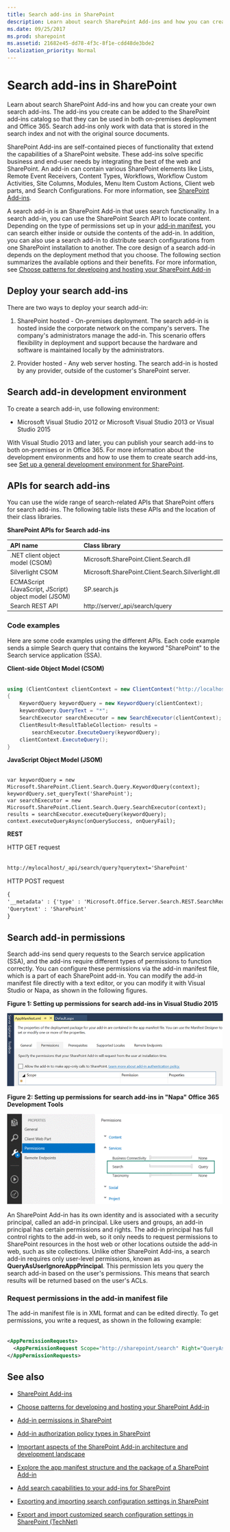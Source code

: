 ```yaml
---
title: Search add-ins in SharePoint
description: Learn about search SharePoint Add-ins and how you can create your own search add-ins. The add-ins you create can be added to the SharePoint add-ins catalog so that they can be used in both on-premises deployment and Office 365. Search add-ins only work with data that is stored in the search index and not with the original source documents.
ms.date: 09/25/2017
ms.prod: sharepoint
ms.assetid: 21682e45-dd78-4f3c-8f1e-cdd48de3bde2
localization_priority: Normal
---
```

# Search add-ins in SharePoint

Learn about search SharePoint Add-ins and how you can create your own search add-ins. The add-ins you create can be added to the SharePoint add-ins catalog so that they can be used in both on-premises deployment and Office 365. Search add-ins only work with data that is stored in the search index and not with the original source documents.

SharePoint Add-ins are self-contained pieces of functionality that extend the capabilities of a SharePoint website. These add-ins solve specific business and end-user needs by integrating the best of the web and SharePoint. An add-in can contain various SharePoint elements like Lists, Remote Event Receivers, Content Types, Workflows, Workflow Custom Activities, Site Columns, Modules, Menu Item Custom Actions, Client web parts, and Search Configurations. For more information, see  [SharePoint Add-ins](https://msdn.microsoft.com/library/cd1eda9e-8e54-4223-93a9-a6ea0d18df70%28Office.15%29.aspx).
  
    
    

A search add-in is an SharePoint Add-in that uses search functionality. In a search add-in, you can use the SharePoint Search API to locate content. Depending on the type of permissions set up in your [add-in manifest](https://msdn.microsoft.com/library/7cd5850f-cbf3-48d2-bcb7-59b8f4ed0e63%28Office.15%29.aspx), you can search either inside or outside the contents of the add-in. In addition, you can also use a search add-in to distribute search configurations from one SharePoint installation to another.
The core design of a search add-in depends on the deployment method that you choose. The following section summarizes the available options and their benefits. For more information, see  [Choose patterns for developing and hosting your SharePoint Add-in](https://msdn.microsoft.com/library/05ce5435-0a03-4ddc-976b-c33b08d03457%28Office.15%29.aspx)
  
    
    


## Deploy your search add-ins
<a name="SP15_Deploy_search_apps"> </a>

There are two ways to deploy your search add-in:
  
    
    

1. SharePoint hosted - On-premises deployment. The search add-in is hosted inside the corporate network on the company's servers. The company's administrators manage the add-in. This scenario offers flexibility in deployment and support because the hardware and software is maintained locally by the administrators.
    
  
2. Provider hosted - Any web server hosting. The search add-in is hosted by any provider, outside of the customer's SharePoint server. 
    
  

## Search add-in development environment
<a name="SP15_Search_app_dev_environment"> </a>

To create a search add-in, use following environment:
  
    
    

- Microsoft Visual Studio 2012 or Microsoft Visual Studio 2013 or Visual Studio 2015
        
  
With Visual Studio 2013 and later, you can publish your search add-ins to both on-premises or in Office 365. For more information about the development environments and how to use them to create search add-ins, see  [Set up a general development environment for SharePoint](set-up-a-general-development-environment-for-sharepoint.md).
  
    
    

## APIs for search add-ins
<a name="SP15_APIs_search_apps"> </a>

You can use the wide range of search-related APIs that SharePoint offers for search add-ins. The following table lists these APIs and the location of their class libraries.
  
    
    

**SharePoint APIs for Search add-ins**


|**API name**|**Class library**|
|:-----|:-----|
|.NET client object model (CSOM)  <br/> |Microsoft.SharePoint.Client.Search.dll  <br/> |
|Silverlight CSOM  <br/> |Microsoft.SharePoint.Client.Search.Silverlight.dll  <br/> |
|ECMAScript (JavaScript, JScript) object model (JSOM)  <br/> |SP.search.js  <br/> |
|Search REST API  <br/> |http://server/_api/search/query  <br/> |
   

### Code examples

Here are some code examples using the different APIs. Each code example sends a simple Search query that contains the keyword "SharePoint" to the Search service application (SSA).
  
    
    
 **Client-side Object Model (CSOM)**
  
    
    

  
    
    



```csharp

using (ClientContext clientContext = new ClientContext("http://localhost"))
{
    KeywordQuery keywordQuery = new KeywordQuery(clientContext);
    keywordQuery.QueryText = "*";
    SearchExecutor searchExecutor = new SearchExecutor(clientContext);
    ClientResult<ResultTableCollection> results = 
        searchExecutor.ExecuteQuery(keywordQuery);
    clientContext.ExecuteQuery();
}
```

 **JavaScript Object Model (JSOM)**
  
    
    

  
    
    



```

var keywordQuery = new
Microsoft.SharePoint.Client.Search.Query.KeywordQuery(context);
keywordQuery.set_queryText('SharePoint');
var searchExecutor = new Microsoft.SharePoint.Client.Search.Query.SearchExecutor(context);
results = searchExecutor.executeQuery(keywordQuery);
context.executeQueryAsync(onQuerySuccess, onQueryFail);
```

 **REST**
  
    
    

  
    
    
HTTP GET request
  
    
    



```HTML

http://mylocalhost/_api/search/query?querytext='SharePoint'
```

HTTP POST request
  
    
    



```HTML
{
'__metadata' : {'type' : 'Microsoft.Office.Server.Search.REST.SearchRequest'},
'Querytext' : 'SharePoint'
}
```


## Search add-in permissions
<a name="SP15_Search_app_permissions"> </a>

Search add-ins send query requests to the Search service application (SSA), and the add-ins require different types of permissions to function correctly. You can configure these permissions via the add-in manifest file, which is a part of each SharePoint add-in. You can modify the add-in manifest file directly with a text editor, or you can modify it with Visual Studio or Napa, as shown in the following figures. 
  
    
    

**Figure 1: Setting up permissions for search add-ins in Visual Studio 2015**

  
    
    

  
    
    
![Search app permission configuration with VS](../images/SP15_search_apps_permission_Visual_Studio.PNG)
  
    
    

  
    
    

  
    
    

**Figure 2: Setting up permissions for search add-ins in "Napa" Office 365 Development Tools**

  
    
    

  
    
    
![Search app permission configuration through Napa](../images/SP15_search_app_permission_Napa.gif)
  
    
    
An SharePoint Add-in has its own identity and is associated with a security principal, called an add-in principal. Like users and groups, an add-in principal has certain permissions and rights. The add-in principal has full control rights to the add-in web, so it only needs to request permissions to SharePoint resources in the host web or other locations outside the add-in web, such as site collections. Unlike other SharePoint Add-ins, a search add-in requires only user-level permissions, known as **QueryAsUserIgnoreAppPrincipal**. This permission lets you query the search add-in based on the user's permissions. This means that search results will be returned based on the user's ACLs. 
  
    
    

### Request permissions in the add-in manifest file

The add-in manifest file is in XML format and can be edited directly. To get permissions, you write a request, as shown in the following example:
  
    
    

```XML

<AppPermissionRequests>
  <AppPermissionRequest Scope="http://sharepoint/search" Right="QueryAsUserIgnoreAppPrincipal" />
</AppPermissionRequests>
```


## See also
<a name="SP15_Search_app_addresources"> </a>


-  [SharePoint Add-ins](https://msdn.microsoft.com/library/cd1eda9e-8e54-4223-93a9-a6ea0d18df70%28Office.15%29.aspx)
    
  
-  [Choose patterns for developing and hosting your SharePoint Add-in](https://msdn.microsoft.com/library/05ce5435-0a03-4ddc-976b-c33b08d03457%28Office.15%29.aspx)
    
  
-  [Add-in permissions in SharePoint](https://msdn.microsoft.com/library/5f7a8440-3c09-4cf8-83ec-c236bfa2d6c4%28Office.15%29.aspx)
    
  
-  [Add-in authorization policy types in SharePoint](https://msdn.microsoft.com/library/124879c7-a746-4c10-96a7-da76ad5327f0%28Office.15%29.aspx)
    
  
-  [Important aspects of the SharePoint Add-in architecture and development landscape](https://msdn.microsoft.com/library/ae96572b-8f06-4fd3-854f-fc312f7f2d88%28Office.15%29.aspx)
    
  
-  [Explore the app manifest structure and the package of a SharePoint Add-in](https://msdn.microsoft.com/library/7cd5850f-cbf3-48d2-bcb7-59b8f4ed0e63%28Office.15%29.aspx)
    
  
-  [Add search capabilities to your add-ins for SharePoint](https://blogs.msdn.com/b/officeapps/archive/2013/05/30/add-search-capabilities-to-your-apps-for-sharepoint.aspx)
    
  
-  [Exporting and importing search configuration settings in SharePoint](exporting-and-importing-search-configuration-settings-in-sharepoint.md)
    
  
-  [Export and import customized search configuration settings in SharePoint (TechNet)](https://technet.microsoft.com/library/jj871675.aspx)
    
  

